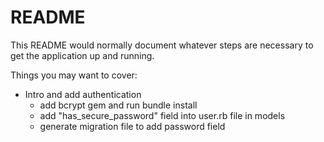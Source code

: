 # README

This README would normally document whatever steps are necessary to get the
application up and running.

Things you may want to cover:

- Intro and add authentication
    - add bcrypt gem and run bundle install
    - add "has_secure_password" field into user.rb file in models
    - generate migration file to add password field
    






 